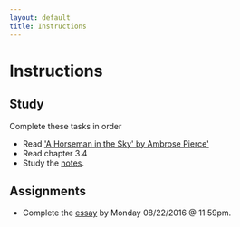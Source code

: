 ```yaml
---
layout: default
title: Instructions
---
```




# Instructions #

## Study

Complete these tasks in order

+ Read ['A Horseman in the Sky' by Ambrose Pierce'](Horseman.pdf)
+ Read chapter 3.4
+ Study the [notes](/Teaching/Examined/Ethics/Handout3).  



## Assignments

+ Complete the [essay](/Teaching/Examined/Ethics/DQ3/) by Monday 08/22/2016 @ 11:59pm.
